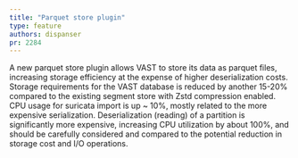 ```yaml
---
title: "Parquet store plugin"
type: feature
authors: dispanser
pr: 2284
---
```


A new parquet store plugin allows VAST to store its data as parquet files,
increasing storage efficiency at the expense of higher deserialization costs.
Storage requirements for the VAST database is reduced by another
15-20% compared to the existing segment store with Zstd compression enabled.
CPU usage for suricata import is up ~ 10%,  mostly related to the more
expensive serialization.
Deserialization (reading) of a partition is significantly more expensive,
increasing CPU utilization by about 100%, and should be carefully considered
and compared to the potential reduction in storage cost and I/O operations.
